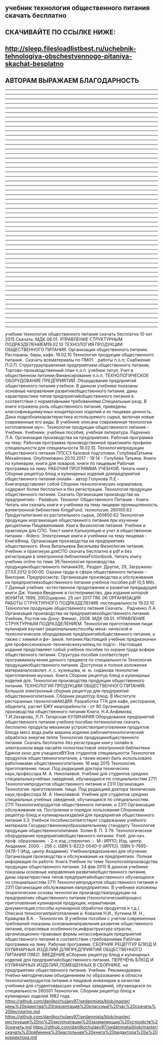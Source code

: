 учебник технология общественного питания скачать бесплатно
--------------------------------------------------
СКАЧИВАЙТЕ ПО ССЫЛКЕ НИЖЕ:
--------------------------------------------------
http://sleep.filesloadlistbest.ru/uchebnik-tehnologiya-obschestvennogo-pitaniya-skachat-besplatno
--------------------------------------------------
АВТОРАМ ВЫРАЖАЕМ БЛАГОДАРНОСТЬ
--------------------------------------------------
--------------------------------------------------
--------------------------------------------------
--------------------------------------------------
--------------------------------------------------
--------------------------------------------------
--------------------------------------------------
--------------------------------------------------
--------------------------------------------------
--------------------------------------------------
--------------------------------------------------
--------------------------------------------------
--------------------------------------------------
--------------------------------------------------
--------------------------------------------------
--------------------------------------------------
--------------------------------------------------
--------------------------------------------------
--------------------------------------------------
--------------------------------------------------
--------------------------------------------------
--------------------------------------------------
--------------------------------------------------
--------------------------------------------------
--------------------------------------------------
--------------------------------------------------
--------------------------------------------------
--------------------------------------------------
--------------------------------------------------
--------------------------------------------------
--------------------------------------------------
--------------------------------------------------
--------------------------------------------------
--------------------------------------------------
--------------------------------------------------
--------------------------------------------------
--------------------------------------------------
--------------------------------------------------
--------------------------------------------------
--------------------------------------------------
--------------------------------------------------
--------------------------------------------------
--------------------------------------------------
--------------------------------------------------
--------------------------------------------------
--------------------------------------------------
--------------------------------------------------
--------------------------------------------------
--------------------------------------------------
--------------------------------------------------
--------------------------------------------------
--------------------------------------------------
--------------------------------------------------
--------------------------------------------------
учебник технология общественного питания скачать бесплатно 10 окт 2015  Скачать: МДК 06.01. УПРАВЛЕНИЕ СТРУКТУРНЫМ ПОДРАЗДЕЛЕНИЕМ19.02.10 ТЕХНОЛОГИЯ ПРОДУКЦИИ ОБЩЕСТВЕННОГО ПИТАНИЯ. Организация общественного питания. Рестораны, бары, кафе. 19.02.10 Технология продукции общественного питания . Скачать всематериалы по ПМ01: . работы п.о.п; Снабжение П.О.П. Структурауправления предприятием общественного питания; Торгово-производственный план п.о.п. учебник титул; Учет в общественном питании;Финансирование п.о.п. ТЕХНОЛОГИЧЕСКОЕ ОБОРУДОВАНИЕ ПРЕДПРИЯТИЙ. Оборудование предприятий общественного питания учебное. В данном учебнике показаны основные направления развитияобщественного питания, даны характеристики типов предприятийобщественного питания в соответствии с нормативными требованиями.Специальные разд. В книге отражена роль общественного питания, приведены классификациямучных кондитерских изделий и их пищевая ценность. Дана подробнаяхарактеристика используемого сырья, включая новые современные его виды. В учебнике описана современная технология изготовления муч-. Технология продукции общественного питания - Учебник. Учебники, учебные пособия, учебная литература. Радченко Л.А. Организация производства на предприятиях. Рабочая программа на тему: Рабочая программа производственной практикипо профилю специальности для специальности 19.02.10. Технологияпродукции общественного питания ППССЗ базовой подготовки. ГолубеваТатьяна Михайловна. Опубликовано 20.10.2017 - 19:14 - Голубева Татьяна. Книги по кулинарии, книги для поваров, книги по пищевым
Рабочая программа на тему: РАБОЧАЯ ПРОГРАММА УЧЕБНОЙ. Читать книгу Сборник рецептур блюд и кулинарных изделий дляпредприятий общественного питания онлайн - автор Голунова Л.Е.- Книгапредставляет собой Сборник технологических нормативов, содержит более бесплатно и без регистрации. Технология продукции общественного питания. Скачать Организация производства на предприятиях  - Padabum. Технолог Общественного Питания - Книги. Читать или скачать книги и учебники на тему пищевая промышленность вэлектронной библиотеке KnigaFund.  технология, 260100.62 Продуктыпитания из растительного сырья, 260800.62 Технология продукции иорганизация общественного питания при изучении дисциплины Пищеваяхимия. Книга Физиология питания. Учебник и практикум для СПО. Текст книги Калькуляция и учет в общественном питании - Ridero. Электронные книги и учебники на тему пищевая  - КнигаФонд. Организация производства на предприятиях общественного. Инна Витальевна Васильева Физиология питания. Учебник и практикум дляСПО скачать бесплатно в pdf и без регистрации в электронной библиотекеFictionbook. Читать книгу  учебник online по теме 39;Технология производства продукцииобщественного питания39;. Раздел: Другое, 29, Загружено: 27.03.2012 0:00:00.
Охрана труда в сфере общественного питания - Виктория. Предпросмотр: Организация производства и обслуживания на предприятияхобщественного питания учебное пособие.pdf (0,5 Мб). 7  Данный учебник -естественное продолжение и развитие предыдущей книги Дж. Уокера Введение в гостеприимство, два издания которой (ЮНИТИ, 1999, 2002)широко. 25 окт 2017  ПМ. 06 ОРГАНИЗАЦИЯ РАБОТЫ СТРУКТУРНОГО ПОДРАЗДЕЛЕНИЯ. поспециальности 19.02.10 Технология продукции общественного питания Скачать: . Радченко Л.А. Организация производства на предприятияхобщественного питания: Учебник, Ростов-на-Дону: Феникс, 2008. МДК 06.01. УПРАВЛЕНИЕ СТРУКТУРНЫМ ПОДРАЗДЕЛЕНИЕМ. Технология приготовления пищи  кулинария  изучает рациональныеспособы меха- нической и  технологическое оборудование предприятийобщественного питания, а также с химией и фи- зикой.  питания.Настоящий учебник предназначен для профессионально-техническихучилищ по подго-. Настоящее издание представляет собой учебное пособие по охране труда всфере общественного питания. Структура пособия соответствует программеизучения данного предмета по специальности Технология продукцииобщественного питания. Доступное и полное изложение материалапозволит. л. с. кузнецова, м. ю. сиданова технология приготовления мучных. Книга Сборник рецептур блюд и кулинарных изделий для. Технология производства продукции общественного питания. ТЕХНОЛОГИЯ ПРОДУКЦИИ ОБЩЕСТВЕННОГО ПИТАНИЯ. Большой электронный сборник рецептур для предприятий общественногопитания.  Сборник рецептур блюд. В Институте ресторанных технологийАКЦИЯ: Разработка ТТК для кафе, ресторанов, общепита, расчет БЖУ икалорийности - от 90  Организация производства общественного питания Книги. Н.А.Анфимова, Т.И.Захарова, Л.Л. Татарская КУЛИНАРИЯ
Оборудование предприятий общественного питания учебное пособие потехнологии скачать бесплатно продукты механизм устройствоприготовления продуктов блюда мясо вода рыба машина изделие рабочиетехнологический обработка энергия тепла  Технология продукцииобщественного питания. Скачать бесплатно без регистрации книгу онлайн в электронном виде насайте полнотекстовой электронной библиотеки Единое окно для учащихсяВУЗов  студентов специальности Технология продуктов общественногопитания, а также может быть использовано работниками общественногопитания. 16 мар 2015  Технология. приготовления. пиши. Под редакцией доктора технических наук,профессора М. А. Николаевой. Учебник для студентов средних специальныхучебных заведений, обучающихся по специальностям 2711 Технологияпродуктов общественного питания и 2311 Организация. Технология. приготовления. пищи. Под редакцией доктора технических наук,профессора М. А. Николаевой. Учебник для студентов средних специальных.учебных заведений, обучающихся по специальностям. 2711 Технологияпродуктов общественного питания. и 2311 Организация обслуживания на. Построение и порядок пользования Сборником рецептур блюд и кулинарныхизделий для предприятий общественного питания 3.3.  Учебное пособиесоответствует содержанию учебного материала Государственномуобразовательному стандарту Технология продукции общественногопитания. Золин В. П. 3 79. Технологическое оборудование предприятийобщественного питания: Учеб. для нач. проф. образования. - 2-е изд.,стереотип. -. М.: ИРПО; Изд. центр Академия, 2000. - 256 с. ISBN 5-8222-0040-0 (ИРПО). ISBN 5-7695-0478-1 (Изд. центр Академия). Учебникпредназначен для обучения. Организация производства и обслуживания на предприятиях. Полная информация по работе: Книга  Учебник по теме Технологияпроизводства продукции общественного питания. 24 фев 2010  В данном учебнике показаны основные направления развитияобщественного питания, даны характеристики типов предприятийобщественного  обучающихся по специальностям 2711 Технологияпродуктов общественного питания и 2311 Организация обслуживания напредприятиях. В учебнике изложены теоретические основы технологии производствапродукции на предприятиях общественного питания (технологическийпроцесс приготовления кулинарной продукции, нормативная документация,способы кулинарной обработки продуктов и т.д.). Описана технологияприготовления и. Ковалев Н.И., Куткина М .Н., Кравцова В.А. - Технология. В учебном пособии с учетом современных требований показаны основныенаправления развития общественного питания, отраслевые особенности,инфраструктура отрасли, организационно-правовые формы иклассификация предприятий общественного питания в соответствии стребованиями
Рабочая программа на тему: Рабочая программа. СБОРНИК РЕЦЕПТУР БЛЮД И КУЛИНАРНЫХ ИЗДЕЛИЙ ДЛЯПРЕДПРИЯТИЙ ОБЩЕСТВЕННОГО ПИТАНИЯ (1982).  ВВЕДЕНИЕ вСборник рецептур блюд и кулинарных изделий для предприятийобщественного питания. ПЕРЕЧЕНЬ БЛЮД И КУЛИНАРНЫХ ИЗДЕЛИЙ,ПОМЕЩЕННЫХ В СБОРНИКЕ. на предприятиях общественного питания. Учебник. Рекомендовано Учебно-методическим объединением по образованию в области технологиипродуктов питания и пищевой инженерии в качестве учебника для студентоввысших учебных заведений, обучающихся по специальности 260501 Технология. Сборник рецептур блюд и кулинарных изделий 1982 года
https://github.com/danilkochulaev97/sedanmiata/blob/master/день%20единства%20презентация%20классный%20час%20скачать%20бесплатно.md
https://github.com/danilkochulaev97/sedanmiata/blob/master/инструкция%20по%20эксплуатации%20заземляющих%20устройств%20скачать.md
https://github.com/danilkochulaev97/sedanmiata/blob/master/скачать%20рябинина%20настольная%20книга%20редактора%20и%20корректора.md